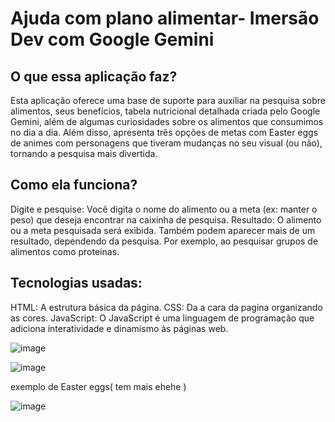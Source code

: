 # Ajuda com plano alimentar- Imersão Dev com Google Gemini

## O que essa aplicação faz?

Esta aplicação oferece uma base de suporte para auxiliar na pesquisa sobre alimentos, seus benefícios, 
tabela nutricional detalhada criada pelo Google Gemini, além de algumas curiosidades sobre os alimentos que consumimos no dia a dia.
Além disso, apresenta três opções de metas com Easter eggs de animes com personagens que tiveram mudanças no seu visual (ou não), 
tornando a pesquisa mais divertida.


## Como ela funciona?

Digite e pesquise: Você digita o nome do alimento ou a meta (ex: manter o peso) que deseja encontrar na caixinha de pesquisa.
Resultado: O alimento ou a meta pesquisada será exibida. Também podem aparecer mais de um resultado,
dependendo da pesquisa. Por exemplo, ao pesquisar grupos de alimentos como proteínas.

## Tecnologias usadas:

HTML: A estrutura básica da página.
CSS: Da a cara da pagina organizando as cores.
JavaScript: O JavaScript é uma linguagem de programação que adiciona interatividade e dinamismo às páginas web.

![image](https://github.com/user-attachments/assets/494de89b-88a1-4c1a-adab-a04dc7c8b4e6)


![image](https://github.com/user-attachments/assets/d695010c-3e1a-4dda-ad9f-129b1149ab99)


exemplo de Easter eggs( tem mais ehehe ) 

![image](https://github.com/user-attachments/assets/973e2b50-a2fc-4274-92f6-82fd63e10b67)






